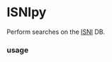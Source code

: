 # ISNIpy
Perform searches on the [ISNI](https://isni.org/page/search-database/) DB.

### usage
```
```


